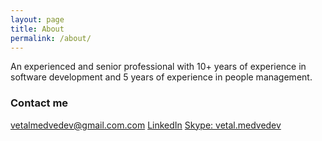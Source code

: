 ```yaml
---
layout: page
title: About
permalink: /about/
---
```


An experienced and senior professional with 10+ years of experience in software development and 5 years of experience in people management.

### Contact me

[vetalmedvedev@gmail.com.com](mailto:vetalmedvedev@gmail.com)
[LinkedIn](https://www.linkedin.com/in/vmedvedev/)
[Skype: vetal.medvedev](skype:vetal.medvedev)